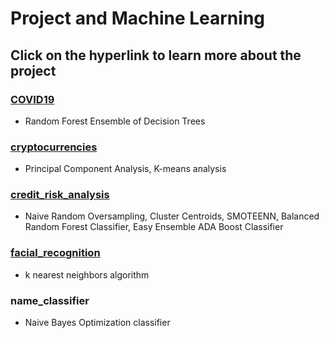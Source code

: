 
# Project and Machine Learning

## Click on the hyperlink to learn more about the project

### [COVID19](https://github.com/linearcoffeecup/projects/blob/main/COVID19.md )

- Random Forest Ensemble of Decision Trees

### [cryptocurrencies](https://github.com/linearcoffeecup/projects/blob/main/cryptocurrencies.md )

- Principal Component Analysis, K-means analysis

### [credit_risk_analysis](https://github.com/linearcoffeecup/projects/blob/main/credit_risk_analysis.md )

- Naive Random Oversampling, Cluster Centroids, SMOTEENN, Balanced Random Forest Classifier, Easy Ensemble ADA Boost Classifier

### [facial_recognition](https://github.com/linearcoffeecup/projects/blob/main/facial_recognition.md )

- k nearest neighbors algorithm

### name_classifier

- Naive Bayes Optimization classifier
